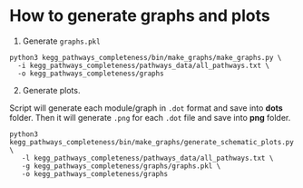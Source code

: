 # How to generate graphs and plots

1. Generate `graphs.pkl`
```commandline
python3 kegg_pathways_completeness/bin/make_graphs/make_graphs.py \
  -i kegg_pathways_completeness/pathways_data/all_pathways.txt \
  -o kegg_pathways_completeness/graphs
```

2. Generate plots. 

Script will generate each module/graph in `.dot` format and save into **dots** folder. Then it will generate `.png` for each `.dot` file and save into **png** folder.
```commandline
python3 kegg_pathways_completeness/bin/make_graphs/generate_schematic_plots.py \
   -l kegg_pathways_completeness/pathways_data/all_pathways.txt \
   -g kegg_pathways_completeness/graphs/graphs.pkl \
   -o kegg_pathways_completeness/graphs
```


